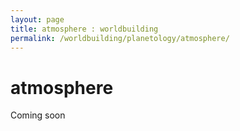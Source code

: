 ```yaml
---
layout: page
title: atmosphere : worldbuilding
permalink: /worldbuilding/planetology/atmosphere/
---
```


# atmosphere

Coming soon
